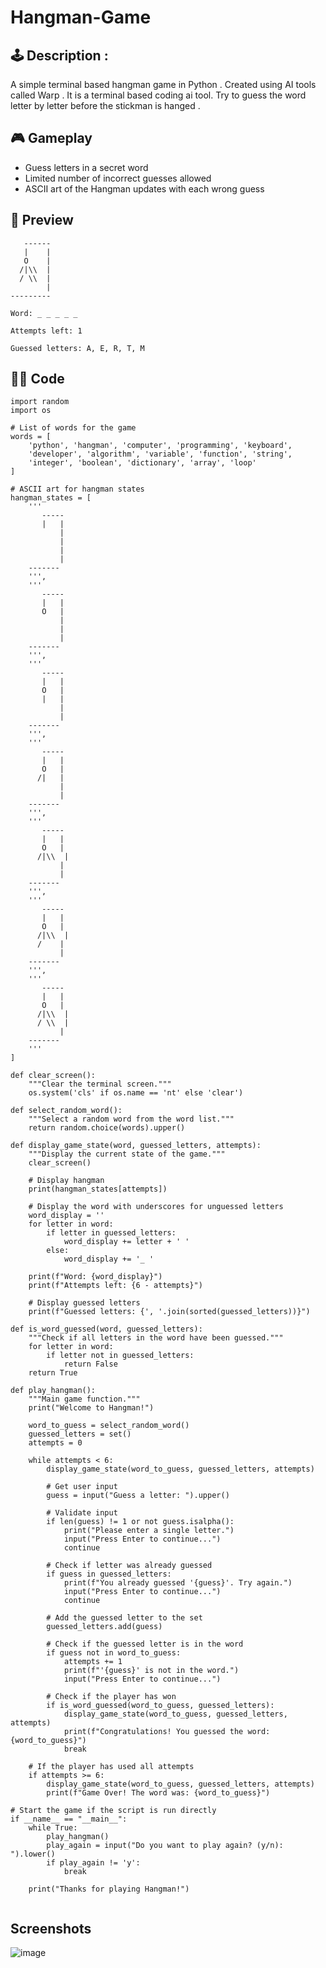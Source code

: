 # Hangman-Game

##  🕹️ Description : 

A simple terminal based hangman game in Python . Created using AI tools called Warp . It is a terminal based coding ai tool. Try to guess the word letter by letter before the stickman is hanged .

## 🎮 Gameplay

- Guess letters in a secret word
- Limited number of incorrect guesses allowed
- ASCII art of the Hangman updates with each wrong guess


## 📸 Preview

       ------
       |    |
       O    |
      /|\\  |
      / \\  |
            |
    ---------
    
    Word: _ _ _ _ _
    
    Attempts left: 1
    
    Guessed letters: A, E, R, T, M
## 🧑‍💻 Code
```
import random
import os

# List of words for the game
words = [
    'python', 'hangman', 'computer', 'programming', 'keyboard', 
    'developer', 'algorithm', 'variable', 'function', 'string',
    'integer', 'boolean', 'dictionary', 'array', 'loop'
]

# ASCII art for hangman states
hangman_states = [
    '''
       -----
       |   |
           |
           |
           |
           |
    -------
    ''',
    '''
       -----
       |   |
       O   |
           |
           |
           |
    -------
    ''',
    '''
       -----
       |   |
       O   |
       |   |
           |
           |
    -------
    ''',
    '''
       -----
       |   |
       O   |
      /|   |
           |
           |
    -------
    ''',
    '''
       -----
       |   |
       O   |
      /|\\  |
           |
           |
    -------
    ''',
    '''
       -----
       |   |
       O   |
      /|\\  |
      /    |
           |
    -------
    ''',
    '''
       -----
       |   |
       O   |
      /|\\  |
      / \\  |
           |
    -------
    '''
]

def clear_screen():
    """Clear the terminal screen."""
    os.system('cls' if os.name == 'nt' else 'clear')

def select_random_word():
    """Select a random word from the word list."""
    return random.choice(words).upper()

def display_game_state(word, guessed_letters, attempts):
    """Display the current state of the game."""
    clear_screen()
    
    # Display hangman
    print(hangman_states[attempts])
    
    # Display the word with underscores for unguessed letters
    word_display = ''
    for letter in word:
        if letter in guessed_letters:
            word_display += letter + ' '
        else:
            word_display += '_ '
    
    print(f"Word: {word_display}")
    print(f"Attempts left: {6 - attempts}")
    
    # Display guessed letters
    print(f"Guessed letters: {', '.join(sorted(guessed_letters))}")

def is_word_guessed(word, guessed_letters):
    """Check if all letters in the word have been guessed."""
    for letter in word:
        if letter not in guessed_letters:
            return False
    return True

def play_hangman():
    """Main game function."""
    print("Welcome to Hangman!")
    
    word_to_guess = select_random_word()
    guessed_letters = set()
    attempts = 0
    
    while attempts < 6:
        display_game_state(word_to_guess, guessed_letters, attempts)
        
        # Get user input
        guess = input("Guess a letter: ").upper()
        
        # Validate input
        if len(guess) != 1 or not guess.isalpha():
            print("Please enter a single letter.")
            input("Press Enter to continue...")
            continue
        
        # Check if letter was already guessed
        if guess in guessed_letters:
            print(f"You already guessed '{guess}'. Try again.")
            input("Press Enter to continue...")
            continue
        
        # Add the guessed letter to the set
        guessed_letters.add(guess)
        
        # Check if the guessed letter is in the word
        if guess not in word_to_guess:
            attempts += 1
            print(f"'{guess}' is not in the word.")
            input("Press Enter to continue...")
        
        # Check if the player has won
        if is_word_guessed(word_to_guess, guessed_letters):
            display_game_state(word_to_guess, guessed_letters, attempts)
            print(f"Congratulations! You guessed the word: {word_to_guess}")
            break
    
    # If the player has used all attempts
    if attempts >= 6:
        display_game_state(word_to_guess, guessed_letters, attempts)
        print(f"Game Over! The word was: {word_to_guess}")

# Start the game if the script is run directly
if __name__ == "__main__":
    while True:
        play_hangman()
        play_again = input("Do you want to play again? (y/n): ").lower()
        if play_again != 'y':
            break
    
    print("Thanks for playing Hangman!")


```
## Screenshots

![image](https://github.com/user-attachments/assets/5d29109d-5484-429c-8d6f-8e121709719e)


